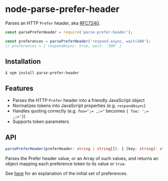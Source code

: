 # node-parse-prefer-header

Parses an HTTP `Prefer` header, aka
[RFC7240](https://tools.ietf.org/html/rfc7240).

```js
const parsePreferHeader = require('parse-prefer-header');

const preferences = parsePreferHeader('respond-async, wait=300');
// preferences = { respondAsync: true, wait: '300' }
```

## Installation

```
$ npm install parse-prefer-header
```

## Features

- Parses the HTTP `Prefer` header into a friendly JavaScript object
- Normalizes tokens into JavaScript properties (e.g. `respondAsync`)
- Handles quoting correctly (e.g. `foo=";= ,;="` becomes `{ foo: ';= ,;='}`)
- Supports token parameters

## API

```typescript
parsePreferHeader(preferHeader: string | string[]): { [key: string]: string | boolean }
```

Parses the Prefer header value, or an Array of such values, and returns an
object mapping each preference token to its value or `true`.

See [here](https://tools.ietf.org/html/rfc7240#section-4) for an explanation of
the initial set of preferences.
